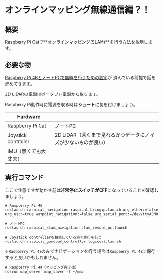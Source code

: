 # オンラインマッピング無線通信編？！

## 概要
Raspberry Pi Catで**オンラインマッピング(SLAM)**を行う方法を説明します。

## 必要な物

[Raspberry Pi 4BとノートPCで無線を行うための設定](https://uhobeike.github.io/raspicat_documentation/document/environment/wireless/wireless_raspi4/)が
済んでいる前提で話を進めてきます。

2D LiDARの電源はポータブル電源から取ります。

Raspberry Pi動作時に電源を取る時は**ショート**に気を付けましょう。

| Hardware            |                  | 
| ------------------- | ---------------- | 
| Raspberry Pi Cat    | ノートPC         | 
| Joystick controller | 2D LiDAR（遠くまで見れるかつデータにノイズが少ないものが良い）         | 
| IMU（無くても大丈夫） |                  | 

## 実行コマンド

ここで注意ですが動かす前は**非常停止スイッチがOFF**になっていることを確認しましょう。

```
# Raspberry Pi 4B
roslaunch raspicat_navigation raspicat_bringup.launch urg_ether:=false urg_usb:=true waypoint_navigation:=false urg_serial_port:=/dev/ttyACM0 
```

```
# ノートPC
roslaunch raspicat_slam_navigation slam_remote_pc.launch
```

```
# Joystick controllerを接続している方で実行を行う
roslaunch raspicat_gamepad_controller logicool.launch
```

↓`Raspberry Pi 4B`のみでナビゲーションを行う場合は`Raspberry Pi 4B`に保存すると良いかもしれません。

```
# Raspberry Pi 4B（マッピング完了後）
rosrun map_server map_saver -f ~/map
```